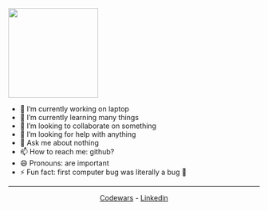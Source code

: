 <!-- [![Anurag's GitHub stats](https://github-readme-stats.vercel.app/api?username=damdafayton&count_private=true&show_icons=true&theme=dark)](https://github.com/anuraghazra/github-readme-stats) -->

<img height="180em" src="https://github-readme-stats.vercel.app/api/top-langs/?username=damdafayton&theme=dark&layout=compact" />


<!-- --- -->

<!--
**damdafayton/damdafayton** is a ✨ _special_ ✨ repository because its `README.md` (this file) appears on your GitHub profile.

Here are some ideas to get you started:
-->
- 🔭 I’m currently working on laptop
- 🌱 I’m currently learning many things
- 👯 I’m looking to collaborate on something
- 🤔 I’m looking for help with anything
- 💬 Ask me about nothing
- 📫 How to reach me: github?
- 😄 Pronouns: are important
- ⚡ Fun fact: first computer bug was literally a bug 🐛


---

<p align="center">
  <a target="_blank" href="http://www.codewars.com/users/damdafayton">Codewars</a> - 
  <a target="_blank" href="https://linkedin.com/in/damdafayton">Linkedin</a>
</p>
